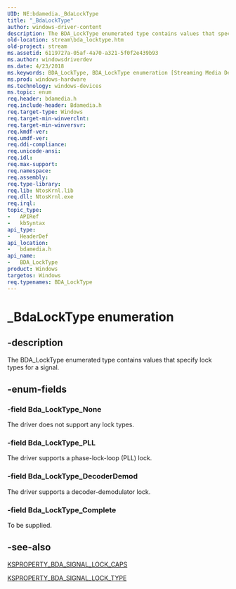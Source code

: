 ```yaml
---
UID: NE:bdamedia._BdaLockType
title: "_BdaLockType"
author: windows-driver-content
description: The BDA_LockType enumerated type contains values that specify lock types for a signal.
old-location: stream\bda_locktype.htm
old-project: stream
ms.assetid: 6119727a-05af-4a70-a321-5f0f2e439b93
ms.author: windowsdriverdev
ms.date: 4/23/2018
ms.keywords: BDA_LockType, BDA_LockType enumeration [Streaming Media Devices], Bda_LockType_Complete, Bda_LockType_DecoderDemod, Bda_LockType_None, Bda_LockType_PLL, _BdaLockType, bdamedia/BDA_LockType, bdamedia/Bda_LockType_Complete, bdamedia/Bda_LockType_DecoderDemod, bdamedia/Bda_LockType_None, bdamedia/Bda_LockType_PLL, bdaref_46e4b273-15bc-47bc-a14b-2a6be1cc3c0f.xml, stream.bda_locktype
ms.prod: windows-hardware
ms.technology: windows-devices
ms.topic: enum
req.header: bdamedia.h
req.include-header: Bdamedia.h
req.target-type: Windows
req.target-min-winverclnt: 
req.target-min-winversvr: 
req.kmdf-ver: 
req.umdf-ver: 
req.ddi-compliance: 
req.unicode-ansi: 
req.idl: 
req.max-support: 
req.namespace: 
req.assembly: 
req.type-library: 
req.lib: NtosKrnl.lib
req.dll: NtosKrnl.exe
req.irql: 
topic_type:
-	APIRef
-	kbSyntax
api_type:
-	HeaderDef
api_location:
-	bdamedia.h
api_name:
-	BDA_LockType
product: Windows
targetos: Windows
req.typenames: BDA_LockType
---
```


# _BdaLockType enumeration


## -description


The BDA_LockType enumerated type contains values that specify lock types for a signal. 


## -enum-fields




### -field Bda_LockType_None

The driver does not support any lock types. 


### -field Bda_LockType_PLL

The driver supports a phase-lock-loop (PLL) lock.


### -field Bda_LockType_DecoderDemod

The driver supports a decoder-demodulator lock.


### -field Bda_LockType_Complete

To be supplied.


## -see-also




<a href="https://msdn.microsoft.com/library/windows/hardware/ff564369">KSPROPERTY_BDA_SIGNAL_LOCK_CAPS</a>



<a href="https://msdn.microsoft.com/library/windows/hardware/ff564370">KSPROPERTY_BDA_SIGNAL_LOCK_TYPE</a>
 

 

